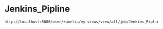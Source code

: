 # Jenkins_Pipline
```bash
http://localhost:8080/user/kamelia/my-views/view/all/job/Jenkins_Pipline/
```
